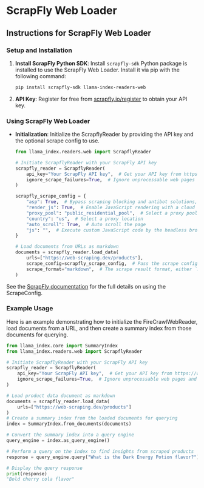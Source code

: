 # ScrapFly Web Loader

## Instructions for ScrapFly Web Loader

### Setup and Installation

1. **Install ScrapFly Python SDK**: Install `scrapfly-sdk` Python package is installed to use the ScrapFly Web Loader. Install it via pip with the following command:

   ```bash
   pip install scrapfly-sdk llama-index-readers-web
   ```

2. **API Key**: Register for free from [scrapfly.io/register](https://www.scrapfly.io/register/) to obtain your API key.

### Using ScrapFly Web Loader

- **Initialization**: Initialize the ScrapflyReader by providing the API key and the optional scrape config to use.

  ```python
  from llama_index.readers.web import ScrapflyReader

  # Initiate ScrapflyReader with your ScrapFly API key
  scrapfly_reader = ScrapflyReader(
      api_key="Your ScrapFly API key",  # Get your API key from https://www.scrapfly.io/
      ignore_scrape_failures=True,  # Ignore unprocessable web pages and log their exceptions
  )

  scrapfly_scrape_config = {
      "asp": True,  # Bypass scraping blocking and antibot solutions, like Cloudflare
      "render_js": True,  # Enable JavaScript rendering with a cloud headless browser
      "proxy_pool": "public_residential_pool",  # Select a proxy pool (datacenter or residnetial)
      "country": "us",  # Select a proxy location
      "auto_scroll": True,  # Auto scroll the page
      "js": "",  # Execute custom JavaScript code by the headless browser
  }

  # Load documents from URLs as markdown
  documents = scrapfly_reader.load_data(
      urls=["https://web-scraping.dev/products"],
      scrape_config=scrapfly_scrape_config,  # Pass the scrape config
      scrape_format="markdown",  # The scrape result format, either `markdown`(default) or `text`
  )
  ```

See the [ScrapFly documentation](https://scrapfly.io/docs/scrape-api/getting-started) for the full details on using the ScrapeConfig.

### Example Usage

Here is an example demonstrating how to initialize the FireCrawlWebReader, load documents from a URL, and then create a summary index from those documents for querying.

```python
from llama_index.core import SummaryIndex
from llama_index.readers.web import ScrapflyReader

# Initiate ScrapflyReader with your ScrapFly API key
scrapfly_reader = ScrapflyReader(
    api_key="Your ScrapFly API key",  # Get your API key from https://www.scrapfly.io/
    ignore_scrape_failures=True,  # Ignore unprocessable web pages and log their exceptions
)

# Load product data document as markdown
documents = scrapfly_reader.load_data(
    urls=["https://web-scraping.dev/products"]
)
# Create a summary index from the loaded documents for querying
index = SummaryIndex.from_documents(documents)

# Convert the summary index into a query engine
query_engine = index.as_query_engine()

# Perform a query on the index to find insights from scraped products
response = query_engine.query("What is the Dark Energy Potion flavor?")

# Display the query response
print(response)
"Bold cherry cola flavor"
```
